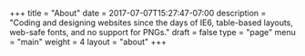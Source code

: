 +++
title = "About"
date = 2017-07-07T15:27:47-07:00
description = "Coding and designing websites since the days of IE6, table-based layouts, web-safe fonts, and no support for PNGs."
draft = false
type = "page"
menu = "main"
weight = 4
layout = "about"
+++




